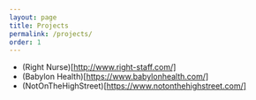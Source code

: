 ```yaml
---
layout: page
title: Projects
permalink: /projects/
order: 1
---
```


* (Right Nurse)[http://www.right-staff.com/]
* (Babylon Health)[https://www.babylonhealth.com/]
* (NotOnTheHighStreet)[https://www.notonthehighstreet.com/]
